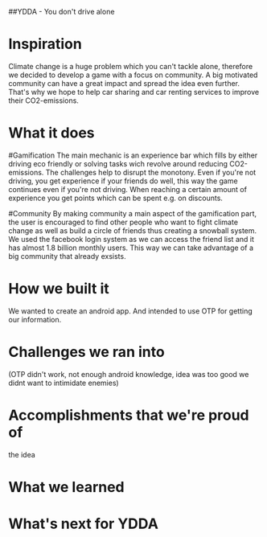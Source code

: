 ##YDDA - You don't drive alone

# Inspiration
Climate change is a huge problem which you can't tackle alone, therefore we decided to develop a game with a focus on community. A big motivated community can have a great impact and spread the idea even further. That's why we hope to help car sharing and car renting services to improve their CO2-emissions.

# What it does
#Gamification
The main mechanic is an experience bar which fills by either driving eco friendly or solving tasks wich revolve around reducing CO2-emissions. The challenges help to disrupt the monotony. Even if you're not driving, you get experience if your friends do well, this way the game continues even if you're not driving. When reaching a certain amount of experience you get points which can be spent e.g. on discounts.

#Community
By making community a main aspect of the gamification part, the user is encouraged to find other people who want to fight climate change as well as build a circle of friends thus creating a snowball system. We used the facebook login system as we can access the friend list and it has almost 1.8 billion monthly users. This way we can take advantage of a big community that already exsists.

# How we built it
We wanted to create an android app. And intended to use OTP for getting our information.

# Challenges we ran into
(OTP didn't work, not enough android knowledge, idea was too good we didnt want to intimidate enemies)

# Accomplishments that we're proud of
the idea

# What we learned

# What's next for YDDA
